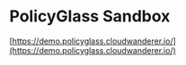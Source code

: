 # PolicyGlass Sandbox

[https://demo.policyglass.cloudwanderer.io/](https://demo.policyglass.cloudwanderer.io/)
